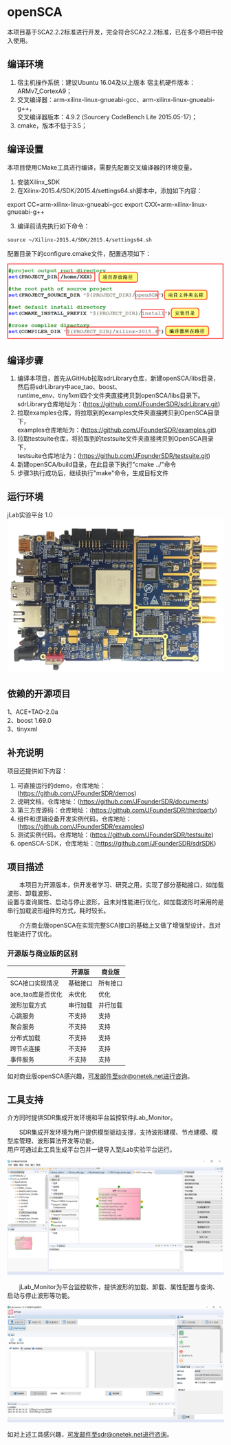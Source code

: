 # openSCA
本项目基于SCA2.2.2标准进行开发，完全符合SCA2.2.2标准，已在多个项目中投入使用。<br>

## 编译环境
1. 宿主机操作系统：建议Ubuntu 16.04及以上版本  宿主机硬件版本：ARMv7_CortexA9；<br>
2. 交叉编译器：arm-xilinx-linux-gnueabi-gcc、arm-xilinx-linux-gnueabi-g++，<br>
交叉编译器版本：4.9.2 (Sourcery CodeBench Lite 2015.05-17)；<br>
3. cmake，版本不低于3.5；<br>

## 编译设置
本项目使用CMake工具进行编译，需要先配置交叉编译器的环境变量。

1. 安装Xilinx_SDK
2. 在Xilinx-2015.4/SDK/2015.4/settings64.sh脚本中，添加如下内容：

export CC=arm-xilinx-linux-gnueabi-gcc
export CXX=arm-xilinx-linux-gnueabi-g++

3. 编译前请先执行如下命令：

```
source ~/Xilinx-2015.4/SDK/2015.4/settings64.sh
```

配置目录下的configure.cmake文件，配置选项如下：<br>

![load picture failed](https://github.com/JFounderSDR/openSCA/blob/master/compile_config.png)<br>

## 编译步骤
1. 编译本项目，首先从GitHub拉取sdrLibrary仓库，新建openSCA/libs目录，然后将sdrLibrary中ace_tao、boost、<br>
runtime_env、tiny1xml四个文件夹直接拷贝到openSCA/libs目录下。<br>
sdrLibrary仓库地址为：(https://github.com/JFounderSDR/sdrLibrary.git)<br>
2. 拉取examples仓库，将拉取到的examples文件夹直接拷贝到OpenSCA目录下，<br>
examples仓库地址为：(https://github.com/JFounderSDR/examples.git)<br>
3. 拉取testsuite仓库，将拉取到的testsuite文件夹直接拷贝到OpenSCA目录下，<br>
testsuite仓库地址为：(https://github.com/JFounderSDR/testsuite.git)<br>
4. 新建openSCA/build目录，在此目录下执行"cmake ../"命令<br>
5. 步骤3执行成功后，继续执行"make"命令，生成目标文件<br>

## 运行环境
jLab实验平台 1.0<br>
![load picture failed](https://github.com/JFounderSDR/openSCA/blob/master/jLab%E5%AE%9E%E9%AA%8C%E5%B9%B3%E5%8F%B0.png)<br>

## 依赖的开源项目
1、ACE+TAO-2.0a<br>
2、boost 1.69.0<br>
3、tinyxml<br>

## 补充说明
项目还提供如下内容：<br>
1. 可直接运行的demo，仓库地址：(https://github.com/JFounderSDR/demos)<br>
2. 说明文档，仓库地址：(https://github.com/JFounderSDR/documents)<br>
3. 第三方库源码：仓库地址：(https://github.com/JFounderSDR/thirdparty)<br>
4. 组件和逻辑设备开发实例代码，仓库地址：(https://github.com/JFounderSDR/examples)
5. 测试实例代码，仓库地址：(https://github.com/JFounderSDR/testsuite)
6. openSCA-SDK，仓库地址：(https://github.com/JFounderSDR/sdrSDK)

## 项目描述
&emsp;&emsp;本项目为开源版本，供开发者学习、研究之用，实现了部分基础接口，如加载波形、卸载波形、<br>
设置与查询属性、启动与停止波形，且未对性能进行优化，如加载波形时采用的是串行加载波形组件的方式，耗时较长。<br>

&emsp;&emsp;介方商业版openSCA在实现完整SCA接口的基础上又做了增强型设计，且对性能进行了优化。

### 开源版与商业版的区别
|        | 开源版 | 商业版 |
| ------ | ----- | ------ |
| SCA接口实现情况 | 基础接口 | 所有接口 |
| ace_tao库是否优化 | 未优化 | 优化 |
| 波形加载方式 | 串行加载 | 并行加载 |
| 心跳服务 | 不支持 | 支持 |
| 聚合服务 | 不支持 | 支持 |
| 分布式加载 | 不支持 | 支持 |
| 跨节点连接 | 不支持 | 支持 |
| 事件服务 | 不支持 | 支持 |

如对商业版openSCA感兴趣，可发邮件至sdr@onetek.net进行咨询。

## 工具支持
介方同时提供SDR集成开发环境和平台监控软件jLab_Monitor。<br>

&emsp;&emsp;SDR集成开发环境为用户提供模型驱动支撑，支持波形建模、节点建模、模型库管理、波形算法开发等功能，<br>
用户可通过此工具生成平台包并一键导入至jLab实验平台运行。<br>

![load picture failed](https://github.com/JFounderSDR/openSCA/blob/master/IDE.png)<br>

&emsp;&emsp;jLab_Monitor为平台监控软件，提供波形的加载、卸载、属性配置与查询、启动与停止波形等功能。<br>

![load_picture_failed](https://github.com/JFounderSDR/openSCA/blob/master/jMonitor.png)

如对上述工具感兴趣，可发邮件至sdr@onetek.net进行咨询。

